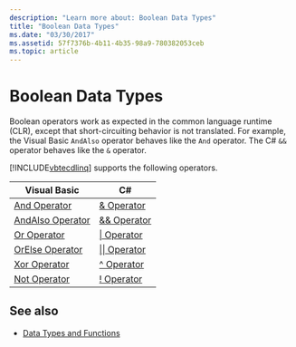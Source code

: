 ```yaml
---
description: "Learn more about: Boolean Data Types"
title: "Boolean Data Types"
ms.date: "03/30/2017"
ms.assetid: 57f7376b-4b11-4b35-98a9-780382053ceb
ms.topic: article
---
```

# Boolean Data Types

Boolean operators work as expected in the common language runtime (CLR), except that short-circuiting behavior is not translated. For example, the Visual Basic `AndAlso` operator behaves like the `And` operator. The C# `&&` operator behaves like the `&` operator.  
  
 [!INCLUDE[vbtecdlinq](../../../../../../includes/vbtecdlinq-md.md)] supports the following operators.  
  
|Visual Basic|C#|  
|------------------|---------|  
|[And Operator](../../../../../visual-basic/language-reference/operators/and-operator.md)|[& Operator](../../../../../csharp/language-reference/operators/boolean-logical-operators.md#logical-and-operator-)|  
|[AndAlso Operator](../../../../../visual-basic/language-reference/operators/andalso-operator.md)|[&& Operator](../../../../../csharp/language-reference/operators/boolean-logical-operators.md#conditional-logical-and-operator-)|  
|[Or Operator](../../../../../visual-basic/language-reference/operators/or-operator.md)|[&#124; Operator](../../../../../csharp/language-reference/operators/boolean-logical-operators.md#logical-or-operator-)|  
|[OrElse Operator](../../../../../visual-basic/language-reference/operators/orelse-operator.md)|[&#124;&#124; Operator](../../../../../csharp/language-reference/operators/boolean-logical-operators.md#conditional-logical-or-operator-)|  
|[Xor Operator](../../../../../visual-basic/language-reference/operators/xor-operator.md)|[^ Operator](../../../../../csharp/language-reference/operators/boolean-logical-operators.md#logical-exclusive-or-operator-)|  
|[Not Operator](../../../../../visual-basic/language-reference/operators/not-operator.md)|[\! Operator](../../../../../csharp/language-reference/operators/boolean-logical-operators.md#logical-negation-operator-)|  
  
## See also

- [Data Types and Functions](data-types-and-functions.md)
